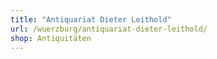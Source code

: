 ```yaml
---
title: "Antiquariat Dieter Leithold"
url: /wuerzburg/antiquariat-dieter-leithold/
shop: Antiquitäten
---
```

